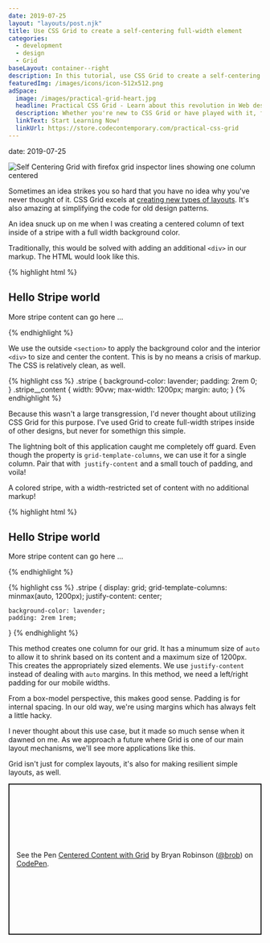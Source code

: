 ```yaml
---
date: 2019-07-25
layout: "layouts/post.njk"
title: Use CSS Grid to create a self-centering full-width element
categories:
  - development
  - design
  - Grid
baseLayout: container--right
description: In this tutorial, use CSS Grid to create a self-centering full-width element. Traditionally, this required extra markup, but with CSS Grid, we won't need it!
featuredImg: /images/icons/icon-512x512.png
adSpace: 
  image: /images/practical-grid-heart.jpg
  headline: Practical CSS Grid - Learn about this revolution in Web design!
  description: Whether you're new to CSS Grid or have played with it, finding practical examples of this new layout mechanism is the best way to learn its power. Sign up below for two hours of practical grid knowledge just for you!
  linkText: Start Learning Now!
  linkUrl: https://store.codecontemporary.com/practical-css-grid
---
```

date: 2019-07-25

![Self Centering Grid with firefox grid inspector lines showing one column centered](/images/self-center-grid.png)

Sometimes an idea strikes you so hard that you have no idea why you've never thought of it. CSS Grid excels at [creating new types of layouts](/blog/2019/04/10/grid-vs-flex-tale-of-simple-promo-space/). It's also amazing at simplifying the code for old design patterns.

An idea snuck up on me when I was creating a centered column of text inside of a stripe with a full width background color.

Traditionally, this would be solved with adding an additional `<div>` in our markup. The HTML would look like this.

{% highlight html %}
<section class="stripe">
    <div class="stripe__content">
        <h1>Hello Stripe world</h1>
        <p>More stripe content can go here ...</p>
    </div>
</section>
{% endhighlight %}

We use the outside `<section>` to apply the background color and the interior `<div>` to size and center the content. This is by no means a crisis of markup. The CSS is relatively clean, as well.

{% highlight css %}
.stripe {
    background-color: lavender;
    padding: 2rem 0;
}
.stripe__content {
    width: 90vw;
    max-width: 1200px;
    margin: auto;
}
{% endhighlight %}

Because this wasn't a large transgression, I'd never thought about utilizing CSS Grid for this purpose. I've used Grid to create full-width stripes inside of other designs, but never for somethign this simple.

The lightning bolt of this application caught me completely off guard. Even though the property is `grid-template-columns`, we can use it for a single column. Pair that with  `justify-content` and a small touch of padding, and voila!

A colored stripe, with a width-restricted set of content with no additional markup!

{% highlight html %}
<section class="stripe">
    <h1>Hello Stripe world</h1>
    <p>More stripe content can go here ...</p>
</section>
{% endhighlight %}

{% highlight css %}
.stripe {
    display: grid;
    grid-template-columns: minmax(auto, 1200px);
    justify-content: center;

    background-color: lavender;
    padding: 2rem 1rem;
}
{% endhighlight %}

This method creates one column for our grid. It has a minumum size of `auto` to allow it to shrink based on its content and a maximum size of 1200px. This creates the appropriately sized elements. We use `justify-content` instead of dealing with `auto` margins. In this method, we need a left/right padding for our mobile widths.

From a box-model perspective, this makes good sense. Padding is for internal spacing. In our old way, we're using margins which has always felt a little hacky.

I never thought about this use case, but it made so much sense when it dawned on me. As we approach a future where Grid is one of our main layout mechanisms, we'll see more applications like this.

Grid isn't just for complex layouts, it's also for making resilient simple layouts, as well.

<p class="codepen" data-height="300" data-theme-id="26704" data-default-tab="html,result" data-user="brob" data-slug-hash="eqdZdm" style="height: 300px; box-sizing: border-box; display: flex; align-items: center; justify-content: center; border: 2px solid; margin: 1em 0; padding: 1em;" data-pen-title="Centered Content with Grid">
<span>See the Pen <a href="https://codepen.io/brob/pen/eqdZdm/">
Centered Content with Grid</a> by Bryan Robinson (<a href="https://codepen.io/brob">@brob</a>)
on <a href="https://codepen.io">CodePen</a>.</span>
</p>
<script async src="https://static.codepen.io/assets/embed/ei.js"></script>